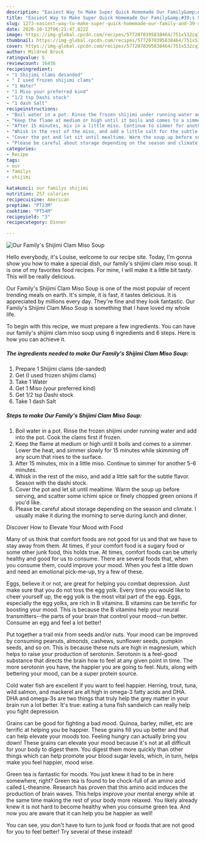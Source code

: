 ```yaml
---
description: "Easiest Way to Make Super Quick Homemade Our Family&amp;#39;s Shijimi Clam Miso Soup"
title: "Easiest Way to Make Super Quick Homemade Our Family&amp;#39;s Shijimi Clam Miso Soup"
slug: 1273-easiest-way-to-make-super-quick-homemade-our-family-and-39-s-shijimi-clam-miso-soup
date: 2020-10-13T06:21:47.822Z
image: https://img-global.cpcdn.com/recipes/5772070395838464/751x532cq70/our-familys-shijimi-clam-miso-soup-recipe-main-photo.jpg
thumbnail: https://img-global.cpcdn.com/recipes/5772070395838464/751x532cq70/our-familys-shijimi-clam-miso-soup-recipe-main-photo.jpg
cover: https://img-global.cpcdn.com/recipes/5772070395838464/751x532cq70/our-familys-shijimi-clam-miso-soup-recipe-main-photo.jpg
author: Mildred Brock
ratingvalue: 5
reviewcount: 16436
recipeingredient:
- "1 Shijimi clams desanded"
- " I used frozen shijimi clams"
- "1 Water"
- "1 Miso your preferred kind"
- "1/2 tsp Dashi stock"
- "1 dash Salt"
recipeinstructions:
- "Boil water in a pot. Rinse the frozen shijimi under running water and add into the pot. Cook the clams first if frozen."
- "Keep the flame at medium or high until it boils and comes to a simmer. Lower the heat, and simmer slowly for 15 minutes while skimming off any scum that rises to the surface."
- "After 15 minutes, mix in a little miso. Continue to simmer for another 5-6 minutes."
- "Whisk in the rest of the miso, and add a little salt for the subtle flavor. Season with the dashi stock."
- "Cover the pot and let sit until mealtime. Warm the soup up before serving, and scatter some ichimi spice or finely chopped green onions if you&#39;d like."
- "Please be careful about storage depending on the season and climate. I usually make it during the morning to serve during lunch and dinner."
categories:
- Recipe
tags:
- our
- familys
- shijimi

katakunci: our familys shijimi 
nutrition: 257 calories
recipecuisine: American
preptime: "PT23M"
cooktime: "PT54M"
recipeyield: "3"
recipecategory: Dinner

---
```



![Our Family&#39;s Shijimi Clam Miso Soup](https://img-global.cpcdn.com/recipes/5772070395838464/751x532cq70/our-familys-shijimi-clam-miso-soup-recipe-main-photo.jpg)

Hello everybody, it's Louise, welcome to our recipe site. Today, I'm gonna show you how to make a special dish, our family&#39;s shijimi clam miso soup. It is one of my favorites food recipes. For mine, I will make it a little bit tasty. This will be really delicious.

Our Family&#39;s Shijimi Clam Miso Soup is one of the most popular of recent trending meals on earth. It's simple, it is fast, it tastes delicious. It is appreciated by millions every day. They're fine and they look fantastic. Our Family&#39;s Shijimi Clam Miso Soup is something that I have loved my whole life.




To begin with this recipe, we must prepare a few ingredients. You can have our family&#39;s shijimi clam miso soup using 6 ingredients and 6 steps. Here is how you can achieve it.

<!--inarticleads1-->

##### The ingredients needed to make Our Family&#39;s Shijimi Clam Miso Soup:

1. Prepare 1 Shijimi clams (de-sanded)
1. Get  (I used frozen shijimi clams)
1. Take 1 Water
1. Get 1 Miso (your preferred kind)
1. Get 1/2 tsp Dashi stock
1. Take 1 dash Salt




<!--inarticleads2-->

##### Steps to make Our Family&#39;s Shijimi Clam Miso Soup:

1. Boil water in a pot. Rinse the frozen shijimi under running water and add into the pot. Cook the clams first if frozen.
1. Keep the flame at medium or high until it boils and comes to a simmer. Lower the heat, and simmer slowly for 15 minutes while skimming off any scum that rises to the surface.
1. After 15 minutes, mix in a little miso. Continue to simmer for another 5-6 minutes.
1. Whisk in the rest of the miso, and add a little salt for the subtle flavor. Season with the dashi stock.
1. Cover the pot and let sit until mealtime. Warm the soup up before serving, and scatter some ichimi spice or finely chopped green onions if you&#39;d like.
1. Please be careful about storage depending on the season and climate. I usually make it during the morning to serve during lunch and dinner.




Discover How to Elevate Your Mood with Food


Many of us think that comfort foods are not good for us and that we have to stay away from them. At times, if your comfort food is a sugary food or some other junk food, this holds true. At times, comfort foods can be utterly healthy and good for us to consume. There are several foods that, when you consume them, could improve your mood. When you feel a little down and need an emotional pick-me-up, try a few of these.

Eggs, believe it or not, are great for helping you combat depression. Just make sure that you do not toss the egg yolk. Every time you would like to cheer yourself up, the egg yolk is the most vital part of the egg. Eggs, especially the egg yolks, are rich in B vitamins. B vitamins can be terrific for boosting your mood. This is because the B vitamins help your neural transmitters--the parts of your brain that control your mood--run better. Consume an egg and feel a lot better!

Put together a trail mix from seeds and/or nuts. Your mood can be improved by consuming peanuts, almonds, cashews, sunflower seeds, pumpkin seeds, and so on. This is because these nuts are high in magnesium, which helps to raise your production of serotonin. Serotonin is a feel-good substance that directs the brain how to feel at any given point in time. The more serotonin you have, the happier you are going to feel. Nuts, along with bettering your mood, can be a super protein source.

Cold water fish are excellent if you want to feel happier. Herring, trout, tuna, wild salmon, and mackerel are all high in omega-3 fatty acids and DHA. DHA and omega-3s are two things that truly help the grey matter in your brain run a lot better. It's true: eating a tuna fish sandwich can really help you fight depression. 

Grains can be good for fighting a bad mood. Quinoa, barley, millet, etc are terrific at helping you be happier. These grains fill you up better and that can help elevate your moods too. Feeling hungry can actually bring you down! These grains can elevate your mood because it's not at all difficult for your body to digest them. You digest them more quickly than other things which can help promote your blood sugar levels, which, in turn, helps make you feel happier, mood wise.

Green tea is fantastic for moods. You just knew it had to be in here somewhere, right? Green tea is found to be chock-full of an amino acid called L-theanine. Research has proven that this amino acid induces the production of brain waves. This helps improve your mental energy while at the same time making the rest of your body more relaxed. You likely already knew it is not hard to become healthy when you consume green tea. And now you are aware that it can help you be happier as well!

You can see, you don't have to turn to junk food or foods that are not good for you to feel better! Try several of these instead!

